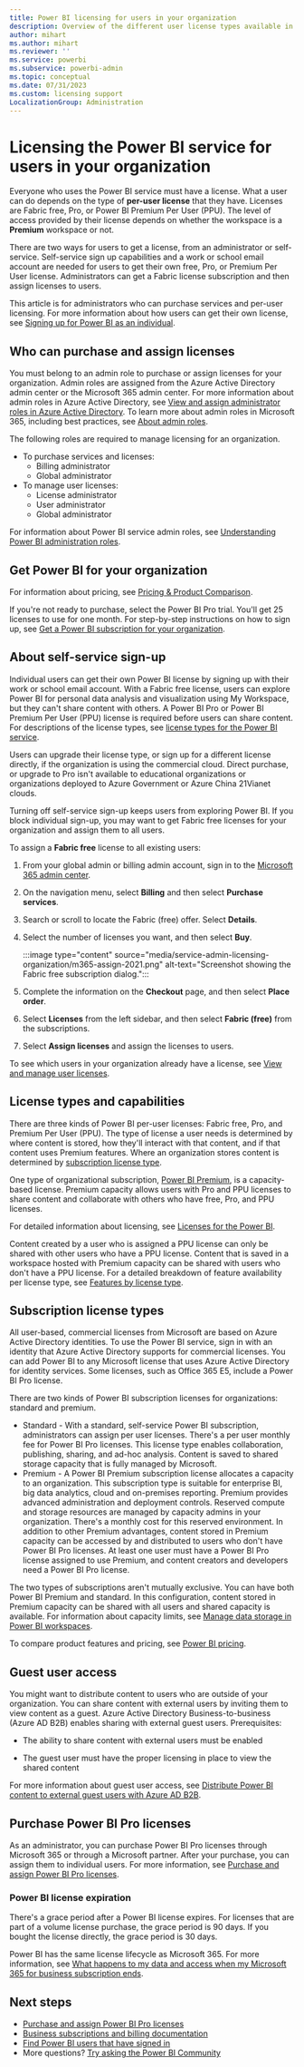 ```yaml
---
title: Power BI licensing for users in your organization 
description: Overview of the different user license types available in Power BI and how admins purchase and manage licensing for users in their organization.
author: mihart
ms.author: mihart
ms.reviewer: ''
ms.service: powerbi
ms.subservice: powerbi-admin
ms.topic: conceptual
ms.date: 07/31/2023
ms.custom: licensing support
LocalizationGroup: Administration
---
```


# Licensing the Power BI service for users in your organization

Everyone who uses the Power BI service must have a license. What a user can do depends on the type of **per-user license** that they have. Licenses are Fabric free, Pro, or Power BI Premium Per User (PPU). The level of access provided by their license depends on whether the workspace is a **Premium** workspace or not.

There are two ways for users to get a license, from an administrator or self-service. Self-service sign up capabilities and a work or school email account are needed for users to get their own free, Pro, or Premium Per User license. Administrators can get a Fabric license subscription and then assign licenses to users.

This article is for administrators who can purchase services and per-user licensing. For more information about how users can get their own license, see [Signing up for Power BI as an individual](../fundamentals/service-self-service-signup-for-power-bi.md).

## Who can purchase and assign licenses

You must belong to an admin role to purchase or assign licenses for your organization. Admin roles are assigned from the Azure Active Directory admin center or the Microsoft 365 admin center. For more information about admin roles in Azure Active Directory, see [View and assign administrator roles in Azure Active Directory](/azure/active-directory/users-groups-roles/directory-manage-roles-portal). To learn more about admin roles in Microsoft 365, including best practices, see [About admin roles](/microsoft-365/admin/add-users/about-admin-roles).

The following roles are required to manage licensing for an organization.

- To purchase services and licenses:
  - Billing administrator
  - Global administrator
- To manage user licenses:
  - License administrator
  - User administrator
  - Global administrator

For information about Power BI service admin roles, see [Understanding Power BI administration roles](../admin/service-admin-role.md).

## Get Power BI for your organization

For information about pricing, see [Pricing & Product Comparison](https://powerbi.microsoft.com/pricing/).

If you're not ready to purchase, select the Power BI Pro trial. You'll get 25 licenses to use for one month. For step-by-step instructions on how to sign up, see [Get a Power BI subscription for your organization](service-admin-org-subscription.md).

## About self-service sign-up

Individual users can get their own Power BI license by signing up with their work or school email account. With a Fabric free license, users can explore Power BI for personal data analysis and visualization using My Workspace, but they can't share content with others. A Power BI Pro or Power BI Premium Per User (PPU) license is required before users can share content. For descriptions of the license types, see [license types for the Power BI service](../fundamentals/service-features-license-type.md).

Users can upgrade their license type, or sign up for a different license directly, if the organization is using the commercial cloud. Direct purchase, or upgrade to Pro isn't available to educational organizations or organizations deployed to Azure Government or Azure China 21Vianet clouds.

Turning off self-service sign-up keeps users from exploring Power BI. If you block individual sign-up, you may want to get Fabric free licenses for your organization and assign them to all users.

To assign a **Fabric free** license to all existing users:

1. From your global admin or billing admin account, sign in to the [Microsoft 365 admin center](https://admin.microsoft.com).
1. On the navigation menu, select **Billing** and then select **Purchase services**.
1. Search or scroll to locate the Fabric (free) offer. Select **Details**.
1. Select the number of licenses you want, and then select **Buy**.

    :::image type="content" source="media/service-admin-licensing-organization/m365-assign-2021.png" alt-text="Screenshot showing the Fabric free subscription dialog.":::

1. Complete the information on the **Checkout** page, and then select **Place order**.
1. Select **Licenses** from the left sidebar, and then select **Fabric (free)** from the subscriptions.
1. Select **Assign licenses** and assign the licenses to users.

To see which users in your organization already have a license, see [View and manage user licenses](service-admin-manage-licenses.md).

## License types and capabilities

There are three kinds of Power BI per-user licenses: Fabric free, Pro, and Premium Per User (PPU). The type of license a user needs is determined by where content is stored, how they'll interact with that content, and if that content uses Premium features. Where an organization stores content is determined by [subscription license type](#subscription-license-types).

One type of organizational subscription, [Power BI Premium](service-admin-premium-purchase.md), is a capacity-based license. Premium capacity allows users with Pro and PPU licenses to share content and collaborate with others who have free, Pro, and PPU licenses.

For detailed information about licensing, see [Licenses for the Power BI](../fundamentals/service-features-license-type.md).

Content created by a user who is assigned a PPU license can only be shared with other users who have a PPU license. Content that is saved in a workspace hosted with Premium capacity can be shared with users who don't have a PPU license. For a detailed breakdown of feature availability per license type, see [Features by license type](../fundamentals/service-features-license-type.md).

## Subscription license types

All user-based, commercial licenses from Microsoft are based on Azure Active Directory identities. To use the Power BI service, sign in with an identity that Azure Active Directory supports for commercial licenses. You can add Power BI to any Microsoft license that uses Azure Active Directory for identity services. Some licenses, such as Office 365 E5, include a Power BI Pro license.

There are two kinds of Power BI subscription licenses for organizations: standard and premium.

- Standard - With a standard, self-service Power BI subscription, administrators can assign per user licenses. There's a per user monthly fee for Power BI Pro licenses. This license type enables collaboration, publishing, sharing, and ad-hoc analysis. Content is saved to shared storage capacity that is fully managed by Microsoft.
- Premium - A Power BI Premium subscription license allocates a capacity to an organization. This subscription type is suitable for enterprise BI, big data analytics, cloud and on-premises reporting. Premium provides advanced administration and deployment controls. Reserved compute and storage resources are managed by capacity admins in your organization. There's a monthly cost for this reserved environment. In addition to other Premium advantages, content stored in Premium capacity can be accessed by and distributed to users who don't have Power BI Pro licenses. At least one user must have a Power BI Pro license assigned to use Premium, and content creators and developers need a Power BI Pro license.

The two types of subscriptions aren't mutually exclusive. You can have both Power BI Premium and standard. In this configuration, content stored in Premium capacity can be shared with all users and shared capacity is available. For information about capacity limits, see [Manage data storage in Power BI workspaces](../admin/service-admin-manage-your-data-storage-in-power-bi.md).

To compare product features and pricing, see [Power BI pricing](https://powerbi.microsoft.com/pricing).

## Guest user access

You might want to distribute content to users who are outside of your organization. You can share content with external users by inviting them to view content as a guest. Azure Active Directory Business-to-business (Azure AD B2B) enables sharing with external guest users. Prerequisites:

- The ability to share content with external users must be enabled

- The guest user must have the proper licensing in place to view the shared content

For more information about guest user access, see [Distribute Power BI content to external guest users with Azure AD B2B](service-admin-azure-ad-b2b.md).

## Purchase Power BI Pro licenses

As an administrator, you can purchase Power BI Pro licenses through Microsoft 365 or through a Microsoft partner. After your purchase, you can assign them to individual users. For more information, see [Purchase and assign Power BI Pro licenses](service-admin-purchasing-power-bi-pro.md).

### Power BI license expiration

There's a grace period after a Power BI license expires. For licenses that are part of a volume license purchase, the grace period is 90 days. If you bought the license directly, the grace period is 30 days.

Power BI has the same license lifecycle as Microsoft 365. For more information, see [What happens to my data and access when my Microsoft 365 for business subscription ends](/microsoft-365/commerce/subscriptions/what-if-my-subscription-expires).

## Next steps

- [Purchase and assign Power BI Pro licenses](service-admin-purchasing-power-bi-pro.md)
- [Business subscriptions and billing documentation](/microsoft-365/commerce/)
- [Find Power BI users that have signed in](../admin/service-admin-access-usage.md)
- More questions? [Try asking the Power BI Community](https://community.powerbi.com/)
